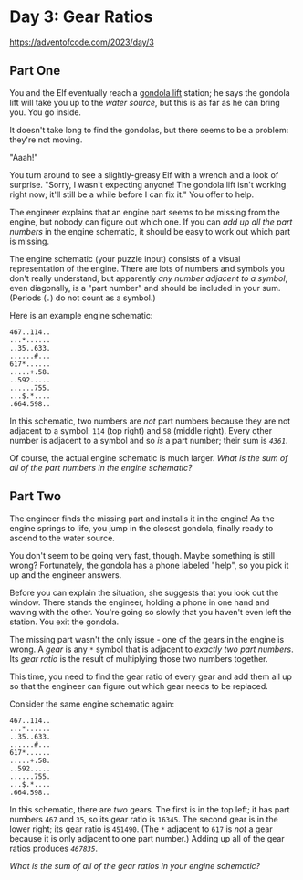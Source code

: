 # Day 3: Gear Ratios

<https://adventofcode.com/2023/day/3>

## Part One

You and the Elf eventually reach a [gondola lift](https://en.wikipedia.org/wiki/Gondola_lift) station; he says the gondola lift
will take you up to the _water source_, but this is as far as he can bring you. You go inside.

It doesn't take long to find the gondolas, but there seems to be a problem: they're not moving.

"Aaah!"

You turn around to see a slightly-greasy Elf with a wrench and a look of surprise. "Sorry, I wasn't expecting anyone! The gondola
lift isn't working right now; it'll still be a while before I can fix it." You offer to help.

The engineer explains that an engine part seems to be missing from the engine, but nobody can figure out which one. If you can
_add up all the part numbers_ in the engine schematic, it should be easy to work out which part is missing.

The engine schematic (your puzzle input) consists of a visual representation of the engine. There are lots of numbers and symbols
you don't really understand, but apparently _any number adjacent to a symbol_, even diagonally, is a "part number" and should be
included in your sum. (Periods (`.`) do not count as a symbol.)

Here is an example engine schematic:

    467..114..
    ...*......
    ..35..633.
    ......#...
    617*......
    .....+.58.
    ..592.....
    ......755.
    ...$.*....
    .664.598..

In this schematic, two numbers are _not_ part numbers because they are not adjacent to a symbol: `114` (top right) and `58`
(middle right). Every other number is adjacent to a symbol and so _is_ a part number; their sum is _`4361`_.

Of course, the actual engine schematic is much larger. _What is the sum of all of the part numbers in the engine schematic?_

## Part Two

The engineer finds the missing part and installs it in the engine! As the engine springs to life, you jump in the closest gondola,
finally ready to ascend to the water source.

You don't seem to be going very fast, though. Maybe something is still wrong? Fortunately, the gondola has a phone labeled "help",
so you pick it up and the engineer answers.

Before you can explain the situation, she suggests that you look out the window. There stands the engineer, holding a phone in one
hand and waving with the other. You're going so slowly that you haven't even left the station. You exit the gondola.

The missing part wasn't the only issue - one of the gears in the engine is wrong. A _gear_ is any `*` symbol that is adjacent to
_exactly two part numbers_. Its _gear ratio_ is the result of multiplying those two numbers together.

This time, you need to find the gear ratio of every gear and add them all up so that the engineer can figure out which gear needs
to be replaced.

Consider the same engine schematic again:

    467..114..
    ...*......
    ..35..633.
    ......#...
    617*......
    .....+.58.
    ..592.....
    ......755.
    ...$.*....
    .664.598..

In this schematic, there are _two_ gears. The first is in the top left; it has part numbers `467` and `35`, so its gear ratio is
`16345`. The second gear is in the lower right; its gear ratio is `451490`. (The `*` adjacent to `617` is _not_ a gear because it
is only adjacent to one part number.) Adding up all of the gear ratios produces _`467835`_.

_What is the sum of all of the gear ratios in your engine schematic?_
